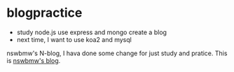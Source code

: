# blogpractice
- study node.js use express and mongo create a blog
- next time, I want to use koa2 and mysql

nswbmw's N-blog, I hava done some change for just study and pratice.
This is [nswbmw's blog](https://github.com/nswbmw/N-blog).
